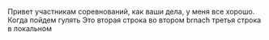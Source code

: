 Привет участникам соревнований, как ваши дела, у меня все хорошо. Когда пойдем гулять
Это вторая строка во втором brnach
третья строка в локальном
